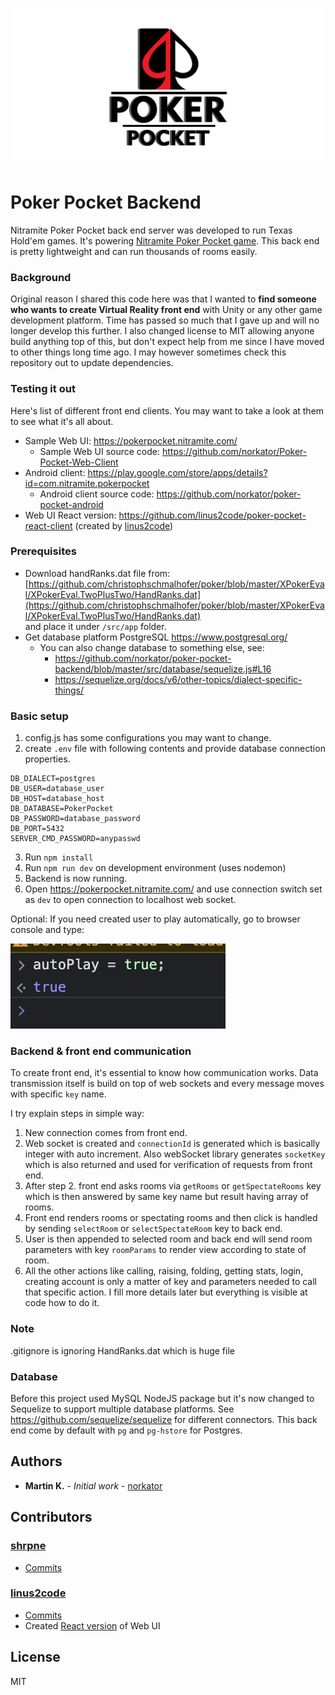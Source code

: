 ![poker_pocket_promo](./images/poker_pocket.png)

# Poker Pocket Backend

Nitramite Poker Pocket back end server was developed to run Texas Hold'em games. It's powering
[Nitramite Poker Pocket game](https://pokerpocket.nitramite.com/). This back end is pretty lightweight
and can run thousands of rooms easily.

### Background

Original reason I shared this code here was that I wanted to <b>find someone who wants to
create Virtual Reality front end</b> with Unity or any other game development platform.
Time has passed so much that I gave up and will no longer develop this further.
I also changed license to MIT allowing anyone build anything top of this,
but don't expect help from me since I have
moved to other things long time ago.
I may however sometimes check this repository out to update dependencies.

### Testing it out

Here's list of different front end clients. You may want to take a look at them to
see what it's all about.

* Sample Web UI: https://pokerpocket.nitramite.com/
  * Sample Web UI source code: https://github.com/norkator/Poker-Pocket-Web-Client
* Android client: https://play.google.com/store/apps/details?id=com.nitramite.pokerpocket
  * Android client source code: https://github.com/norkator/poker-pocket-android
* Web UI React version: https://github.com/linus2code/poker-pocket-react-client (created
  by [linus2code](https://github.com/linus2code))

### Prerequisites

* Download handRanks.dat file
  from: [https://github.com/christophschmalhofer/poker/blob/master/XPokerEval/XPokerEval.TwoPlusTwo/HandRanks.dat](https://github.com/christophschmalhofer/poker/blob/master/XPokerEval/XPokerEval.TwoPlusTwo/HandRanks.dat)  
  and place it under `/src/app` folder.
* Get database platform PostgreSQL https://www.postgresql.org/
  * You can also change database to something else, see:
    * https://github.com/norkator/poker-pocket-backend/blob/master/src/database/sequelize.js#L16
    * https://sequelize.org/docs/v6/other-topics/dialect-specific-things/

### Basic setup

1. config.js has some configurations you may want to change.
2. create `.env` file with following contents and provide database connection properties.

```dotenv
DB_DIALECT=postgres
DB_USER=database_user
DB_HOST=database_host
DB_DATABASE=PokerPocket
DB_PASSWORD=database_password
DB_PORT=5432
SERVER_CMD_PASSWORD=anypasswd
```

3. Run `npm install`
4. Run `npm run dev` on development environment (uses nodemon)
5. Backend is now running.
6. Open https://pokerpocket.nitramite.com/ and use connection switch set as `dev` to open connection
   to localhost web socket.

Optional: If you need created user to play automatically, go to browser console and type:

![autoplay](./images/autoplay.png)

### Backend & front end communication

To create front end, it's essential to know how communication works.
Data transmission itself is build on top of web sockets and every message moves with specific `key` name.

I try explain steps in simple way:

1. New connection comes from front end.
2. Web socket is created and `connectionId` is generated which is basically integer with auto increment.
   Also webSocket library generates `socketKey` which is also returned and used for verification of requests from front
   end.
3. After step 2. front end asks rooms via `getRooms` or `getSpectateRooms` key which is then answered by same key name
   but result having array of rooms.
4. Front end renders rooms or spectating rooms and then click is handled by sending `selectRoom` or `selectSpectateRoom`
   key to back end.
5. User is then appended to selected room and back end will send room parameters with key `roomParams` to render view
   according to state of room.
6. All the other actions like calling, raising, folding, getting stats, login, creating account is only a
   matter of key and parameters needed to call that specific action. I fill more details later but everything is visible
   at
   code how to do it.

### Note

.gitignore is ignoring HandRanks.dat which is huge file

### Database

Before this project used MySQL NodeJS package but
it's now changed to Sequelize to support multiple database platforms.
See https://github.com/sequelize/sequelize for different connectors.
This back end come by default with  `pg` and `pg-hstore` for Postgres.

## Authors

* **Martin K.** - *Initial work* - [norkator](https://github.com/norkator)

## Contributors

### [shrpne](https://github.com/shrpne)

* [Commits](https://github.com/norkator/poker-pocket-backend/commits?author=shrpne)

### [linus2code](https://github.com/linus2code)

* [Commits](https://github.com/norkator/poker-pocket-backend/commits?author=linus2code)
* Created [React version](https://github.com/linus2code/poker-pocket-react-client) of Web UI

## License

MIT
